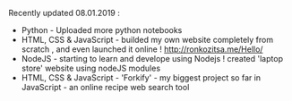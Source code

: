 Recently updated 08.01.2019 :

* Python - Uploaded more python notebooks
* HTML, CSS & JavaScript - builded my own website completely from scratch , and even launched it online ! http://ronkozitsa.me/Hello/ 
* NodeJS - starting to learn and develope using Nodejs ! created 'laptop store' website using nodeJS modules
* HTML, CSS & JavaScript - 'Forkify' - my biggest project so far in JavaScript - an online recipe web search tool


